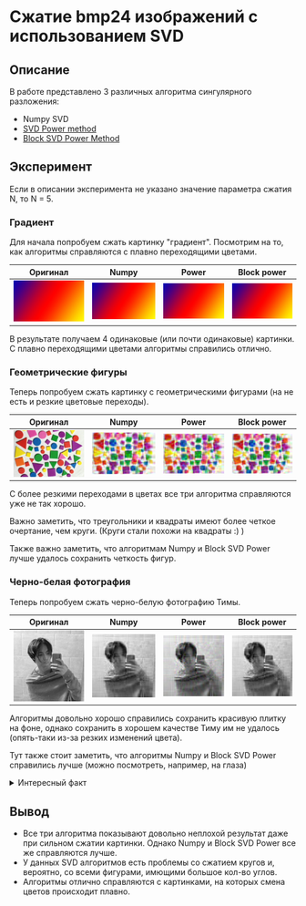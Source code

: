 # Сжатие bmp24 изображений с использованием SVD

## Описание
В работе представлено 3 различных алгоритма сингулярного разложения:

- Numpy SVD
- [SVD Power method](http://www.cs.yale.edu/homes/el327/datamining2013aFiles/07_singular_value_decomposition.pdf)
- [Block SVD Power Method](https://www.degruyter.com/document/doi/10.1515/jisys-2018-0034/html#j_jisys-2018-0034_fig_004)

## Эксперимент

Если в описании эксперимента не указано значение параметра сжатия N, то N = 5.

### Градиент
Для начала попробуем сжать картинку "градиент".
Посмотрим на то, как алгоритмы справляются с плавно переходящими цветами.

| Оригинал                                        | Numpy                                              | Power                                         | Block power                                         |
|-------------------------------------------------|----------------------------------------------------|-----------------------------------------------|-----------------------------------------------------|
| <img src="gradient/original.bmp" width="250px"> | <img src="gradient/numpy.bmp" width="250px">       | <img src="gradient/power.bmp" width="250px">  | <img src="gradient/block_power.bmp" width="250px">  |

В результате получаем 4 одинаковые (или почти одинаковые) картинки. С плавно переходящими цветами алгоритмы справились отлично.

### Геометрические фигуры

Теперь попробуем сжать картинку с геометрическими фигурами (на не есть и резкие цветовые переходы).

| Оригинал                                      | Numpy                                             | Power                                          | Block power                                          |
|-----------------------------------------------|---------------------------------------------------|------------------------------------------------|------------------------------------------------------|
| <img src="shapes/original.bmp" width="250px"> | <img src="shapes/numpy.bmp" width="250px">        | <img src="shapes/power.bmp" width="250px">     | <img src="shapes/block_power.bmp" width="250px">     |

С более резкими переходами в цветах все три алгоритма справляются уже не так хорошо. 

Важно заметить, что треугольники и квадраты имеют более четкое очертание, чем круги. (Круги стали похожи на квадраты :) )

Также важно заметить, что алгоритмам Numpy и Block SVD Power лучше удалось сохранить четкость фигур.

### Черно-белая фотография

Теперь попробуем сжать черно-белую фотографию Тимы.

| Оригинал                                    | Numpy                                       | Power                                       | Block power                                       |
|---------------------------------------------|---------------------------------------------|---------------------------------------------|---------------------------------------------------|
| <img src="Tima/original.bmp" width="250px"> | <img src="Tima/x5/numpy.bmp" width="250px"> | <img src="Tima/x5/power.bmp" width="250px"> | <img src="Tima/x5/block_power.bmp" width="250px"> |

Алгоритмы довольно хорошо справились сохранить красивую плитку на фоне, однако сохранить в хорошем качестве Тиму им не удалось (опять-таки из-за резких изменений цвета).

Тут также стоит заметить, что алгоритмы Numpy и Block SVD Power справились лучше (можно посмотреть, например, на глаза)

<details>
<summary>Интересный факт</summary>

Если попробовать сжать фотографию Тимы в N = 1 раз, то получим следующий результат:

| Оригинал                                    | Numpy                                       | Power                                       | Block power                                       |
|---------------------------------------------|---------------------------------------------|---------------------------------------------|---------------------------------------------------|
| <img src="Tima/original.bmp" width="250px"> | <img src="Tima/x1/numpy.bmp" width="250px"> | <img src="Tima/x1/power.bmp" width="250px"> | <img src="Tima/x1/block_power.bmp" width="250px"> |

При детальном рассмотрении фотографий мне удалось выяснить, что алгоритм SVD Power оставляет меньше артефактов, чем два остальных алгоритма.
Это интересно, поскольку в двух предыдущий показательных экспериментах  SVD Power показывал худший результат.

</details>

## Вывод

- Все три алгоритма показывают довольно неплохой результат даже при сильном сжатии картинки. Однако Numpy и Block SVD Power все же справляются лучше.
- У данных SVD алгоритмов есть проблемы со сжатием кругов и, вероятно, со всеми фигурами, имющими большое кол-во углов.
- Алгоритмы отлично справляются с картинками, на которых смена цветов происходит плавно.